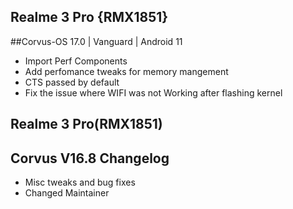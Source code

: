 ## Realme 3 Pro {RMX1851}

##Corvus-OS 17.0 | Vanguard | Android 11

- Import Perf Components
- Add perfomance tweaks for memory mangement
- CTS passed by default 
- Fix the issue where WIFI was not Working after flashing kernel

## Realme 3 Pro(RMX1851)

## Corvus V16.8 Changelog

- Misc tweaks and bug fixes
- Changed Maintainer
